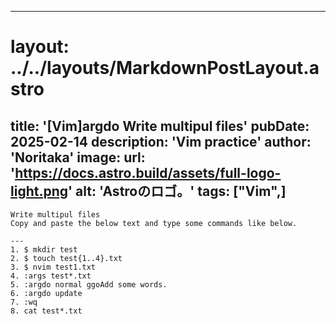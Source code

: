 
---
# layout: ../../layouts/MarkdownPostLayout.astro
title: '[Vim]argdo Write multipul files'
pubDate: 2025-02-14
description: 'Vim practice'
author: 'Noritaka'
image:
    url: 'https://docs.astro.build/assets/full-logo-light.png'
    alt: 'Astroのロゴ。'
tags: ["Vim",]
---


```
Write multipul files
Copy and paste the below text and type some commands like below.

---
1. $ mkdir test
2. $ touch test{1..4}.txt
3. $ nvim test1.txt
4. :args test*.txt
5. :argdo normal ggoAdd some words.
6. :argdo update
7. :wq
8. cat test*.txt
```
